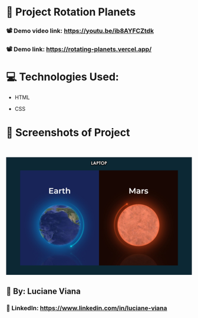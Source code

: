#   :book: Project Rotation Planets 

###   📽️ Demo video link: https://youtu.be/ib8AYFCZtdk

###   📽️ Demo link: https://rotating-planets.vercel.app/

# :computer: Technologies Used:

 * HTML

 * CSS
# :camera_flash: Screenshots of Project
 <br> 

![Imagem do projeto](https://github.com/Lucianevianagbi/animacao-planetas/blob/main/img/img.jpg)
   <br>
   
## :woman: By:  Luciane Viana

### :link: LinkedIn: https://www.linkedin.com/in/luciane-viana
